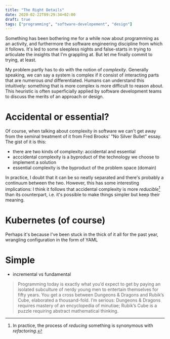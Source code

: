 ```yaml
---
title: "The Right Details"
date: 2020-02-22T09:29:34+02:00
draft: true
tags: ["programming", "software-developement", "design"]
---
```


Something has been bothering me for a while now about programming as an activity, and furthermore the software engineering discipline from which it follows. It's led to some sleepless nights and false-starts in trying to articulate the insights that I'm grappling at. But let me finally commit to trying, at least.

My problem partly has to do with the notion of _complexity_. Generally speaking, we can say a system is complex if it consist of interacting parts that are numerous _and_ differentiated. 
Humans can understand this intuitively: something that is more complex is more difficult to reason about.
This heuristic is often superficially applied by software development teams to discuss the merits of an approach or design.

# Accidental or essential?

Of course, when talking about complexity in software we can't get away from the seminal treatment of it from Fred Brooks' "No Silver Bullet" essay. The gist of it is this: 

- there are two kinds of complexity: accidental and essential
- acccidental complexity is a byproduct of the technology we choose to implement a solution
- essential complexity is the byproduct of the problem space (domain)

In practice, I doubt that it can be so neatly separated and there's probably a continuum between the two. However, this has some interesting implications: I think it follows that accidental complexity is more _reducible_[^refactoring] than its counterpart, i.e. it's possible to make things simpler but keep their meaning. 

# Kubernetes (of course)

Perhaps it's because I've been stuck in the thick of it all for the past year, wrangling configuration in the form of YAML 

# Simple 

- incremental vs fundamental

> Programming today is exactly what you’d expect to get by paying an isolated subculture of nerdy young men to entertain themselves for fifty years. You get a cross between Dungeons & Dragons and Rubik’s Cube, elaborated a thousand-fold. I’m serious: Dungeons & Dragons requires mastery of an encyclopedia of minutiae; Rubik’s Cube is a puzzle requiring abstract mathematical thinking. 



[^refactoring]: In practice, the process of _reducing_ something is synonymous with _refactoring_. 